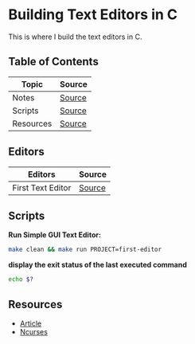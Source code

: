 # Building Text Editors in C

This is where I build the text editors in C.

## Table of Contents

| Topic     | Source                     |
| --------- | -------------------------- |
| Notes     | [Source](./docs/README.md) |
| Scripts   | [Source](#scripts)         |
| Resources | [Source](#resources)       |

## Editors

| Editors           | Source                       |
| ----------------- | ---------------------------- |
| First Text Editor | [Source](./src/first-editor) |

## Scripts

**Run Simple GUI Text Editor:**

```bash
make clean && make run PROJECT=first-editor
```

**display the exit status of the last executed command**

```bash
echo $?
```

## Resources

- [Article](https://viewsourcecode.org/snaptoken/kilo/)
- [Ncurses](https://ftp.gnu.org/pub/gnu/ncurses/)
